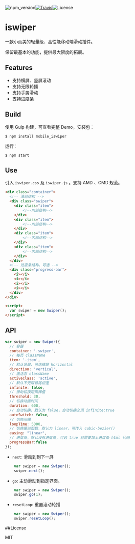 ![npm_version](https://img.shields.io/npm/v/mobile_iswiper.svg)[![Travis](https://img.shields.io/travis/rust-lang/rust.svg)](https://github.com/chokcoco/iswiper)![License](https://img.shields.io/npm/l/express.svg)

# iswiper

一款小而美的轻量级、高性能移动端滑动插件。

保留最基本的功能，提供最大限度的拓展。

## Features

- 支持横屏、竖屏滚动
- 支持无限轮播
- 支持手势滑动
- 支持进度条

## Build

使用 Gulp 构建，可查看完整 Demo。安装包：

```
$ npm install mobile_iswiper
```

运行：

```
$ npm start
```

## Use

引入 `iswiper.css` 及 `iswiper.js` 。支持 AMD 、CMD 规范。

```html
<div class="container">
  <!-- 滑动结构 -->
  <div class="swiper">
    <div class="item">
        <!--内部结构-->
    </div>
    <div class="item">
        <!--内部结构-->
    </div>
    <div class="item">
        <!--内部结构-->
    </div>
    <div class="item">
        <!--内部结构-->
    </div>
  </div>
  <!-- 进度条结构，可选 -->
  <div class="progress-bar">
    <i></i>
    <i></i>
    <i></i>
    <i></i>
  </div>
</div>

<script>
  var swiper = new Swiper();
</script>
```

## API
```javascript
var swiper = new Swiper({
  // 容器
  container: '.swiper',
  // 每页 className
  item: '.item',
  // 默认竖屏，可选横屏 horizontal
  direction: 'vertical',
  // 激活态 className
  activeClass: 'active',
  // 默认不无限首尾相连
  infinite: false,
  // 滑动切换距离阀值
  threshold: 30,
  // 切换动画时间
  duration: 600,
  // 自动切换，默认为 false，自动切换必须 infinite:true
  autoSwitch: false,
  // 切换间隔
  loopTime: 5000,
  // 切换缓动函数，默认为 linear，可传入 cubic-bezier()
  easing: "linear",
  // 进度条，默认没有进度条，可选 true 且需要加上进度条 html 代码
  progressBar:false
});
```

- `next`: 滑动到到下一屏

```javascript
    var swiper = new Swiper();
    swiper.next();
```

- `go`: 主动滑动到指定界面。

```javascript
    var swiper = new Swiper();
    swiper.go(1);
```

- `resetLoop`: 重置滚动轮播

```javascript
    var swiper = new Swiper();
    swiper.resetLoop();
```

##License

MIT
